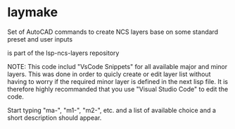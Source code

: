 # laymake

Set of AutoCAD commands to create NCS layers base on some standard preset and user inputs

is part of the lsp-ncs-layers repository

NOTE: This code includ "VsCode Snippets" for all available major and minor layers. This was done in order to quicly create or edit layer list without having to worry if the required minor layer is defined in the next lisp file. It is therefore highly recommanded that you use "Visual Studio Code" to edit the code.

Start typing "ma-", "m1-", "m2-", etc. and a list of available choice and a short description should appear.
